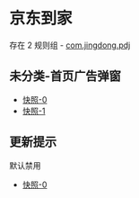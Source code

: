 # 京东到家

存在 2 规则组 - [com.jingdong.pdj](/src/apps/com.jingdong.pdj.ts)

## 未分类-首页广告弹窗

- [快照-0](https://i.gkd.li/i/13217796)
- [快照-1](https://i.gkd.li/i/13223282)

## 更新提示

默认禁用

- [快照-0](https://i.gkd.li/i/13217634)
